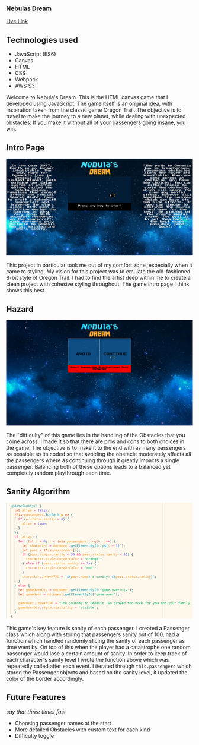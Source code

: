 ### Nebulas Dream
[Live Link](https://m1ch43l-s1m30n.github.io/nebulas-dream/)


## Technologies used
  * JavaScript (ES6)
  * Canvas
  * HTML
  * CSS
  * Webpack
  * AWS S3

Welcome to Nebula's Dream. This is the HTML canvas game that I developed using JavaScript. The game itself is an original idea, with inspiration taken from the classic game Oregon Trail. The objective is to travel to make the journey to a new planet, while dealing with unexpected obstacles. If you make it without all of your passengers going insane, you win.

## Intro Page
![](NebulaIntro.gif)

This project in particular took me out of my comfort zone, especially when it came to styling. My vision for this project was to emulate the old-fashioned 8-bit style of Oregon Trail. I had to find the artist deep within me to create a clean project with cohesive styling throughout. The game intro page I think shows this best.



## Hazard
![](HazardPhoto.png)

The "difficulty" of this game lies in the handling of the Obstacles that you come across. I made it so that there are pros and cons to both choices in the game. The objective is to make it to the end with as many passengers as possible so its coded so that avoiding the obstacle moderately affects all the passengers where as continuing through it greatly impacts a single passenger. Balancing both of these options leads to a balanced yet completely random playthrough each time.



## Sanity Algorithm
![](CodeSnippet.png)

This game's key feature is sanity of each passenger. I created a Passenger class which along with storing that passengers sanity out of 100, had a function which handled randomly slicing the sanity of each passenger as time went by. On top of this when the player had a catastrophe one random passenger would lose a certain amount of sanity. In order to keep track of each character's sanity level I wrote the function above which was repeatedly called after each event. I iterated through `this.passengers` which stored the Passenger objects and based on the sanity level, it updated the color of the border accordingly.

## Future Features
*say that three times fast*

 * Choosing passenger names at the start
 * More detailed Obstacles with custom text for each kind
 * Difficulty toggle




